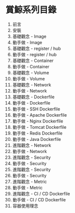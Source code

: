 # 賞鯨系列目錄

<ol>
  <li>前言</li>
  <li>安裝</li>
  <li>基礎觀念 - Image</li>
  <li>動手做 - Image</li>
  <li>基礎觀念 - register / hub</li>
  <li>動手做 - register / hub</li>
  <li>基礎觀念 - Container</li>
  <li>動手做 - Container</li>
  <li>基礎觀念 - Volume</li>
  <li>動手做 - Volume</li>
  <li>基礎觀念 - Network</li>
  <li>動手做 - Network</li>
  <li>基礎觀念 - Dockerfile</li>
  <li>動手做 - Dockerfile</li>
  <li>動手做 - SSH Dockerfile</li>
  <li>動手做 - Apache Dockerfile</li>
  <li>動手做 - Nginx Dockerfile</li>
  <li>動手做 - Tomcat Dockerfile</li>
  <li>動手做 - Redis Dockerfile</li>
  <li>動手做 - Java Dockerfile</li>
  <li>進階觀念 - Network</li>
  <li>動手做 - Network</li>
  <li>進階觀念 - Security</li>
  <li>動手做 - Security</li>
  <li>進階觀念 - Security</li>
  <li>動手做 - Security</li>
  <li>進階觀念 - Metric</li>
  <li>動手做 - Metric</li>
  <li>進階觀念 - CI / CD Dockerfile</li>
  <li>動手做 - CI / CD Dockerfile</li>
  <li>容器使用理念</li>
</ol>
